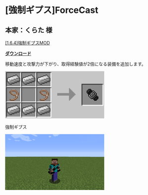 # [強制ギプス]ForceCast
## 本家：くらた 様
[[1.6.4]強制ギプスMOD](http://forum.minecraftuser.jp/viewtopic.php?f=13&t=1758&start=460#p165390)

[**ダウンロード**](https://github.com/eyeq/mod-1.11.2-ForceCast/releases/download/1.0/1.11.2-ForceCast-1.0.jar)

移動速度と攻撃力が下がり、取得経験値が2倍になる装備を追加します。  

<img src="https://github.com/eyeq/mod-1.11.2-ForceCast/blob/master/screenshots/%E5%BC%B7%E5%88%B6%E3%82%AE%E3%83%97%E3%82%B9(Force%20Cast).png" width="320px">  

強制ギプス


<img src="https://github.com/eyeq/mod-1.11.2-ForceCast/blob/master/screenshots/%E8%A3%85%E5%82%99.png" width="320px">  

